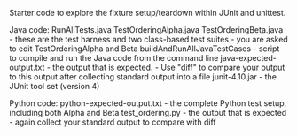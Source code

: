 
Starter code to explore the fixture setup/teardown within
JUnit and unittest.

Java code:
	RunAllTests.java
	TestOrderingAlpha.java
	TestOrderingBeta.java
		- these are the test harness and two class-based test suites
		- you are asked to edit TestOrderingAlpha and Beta
	buildAndRunAllJavaTestCases
		- script to compile and run the Java code from the command line
	java-expected-output.txt
		- the output that is expected.
		- Use "diff" to compare your output to this output after
		  collecting standard output into a file
	junit-4.10.jar
		- the JUnit tool set (version 4)

Python code:
	python-expected-output.txt
		- the complete Python test setup, including both Alpha and Beta
	test_ordering.py
		- the output that is expected
		- again collect your standard output to compare with diff
